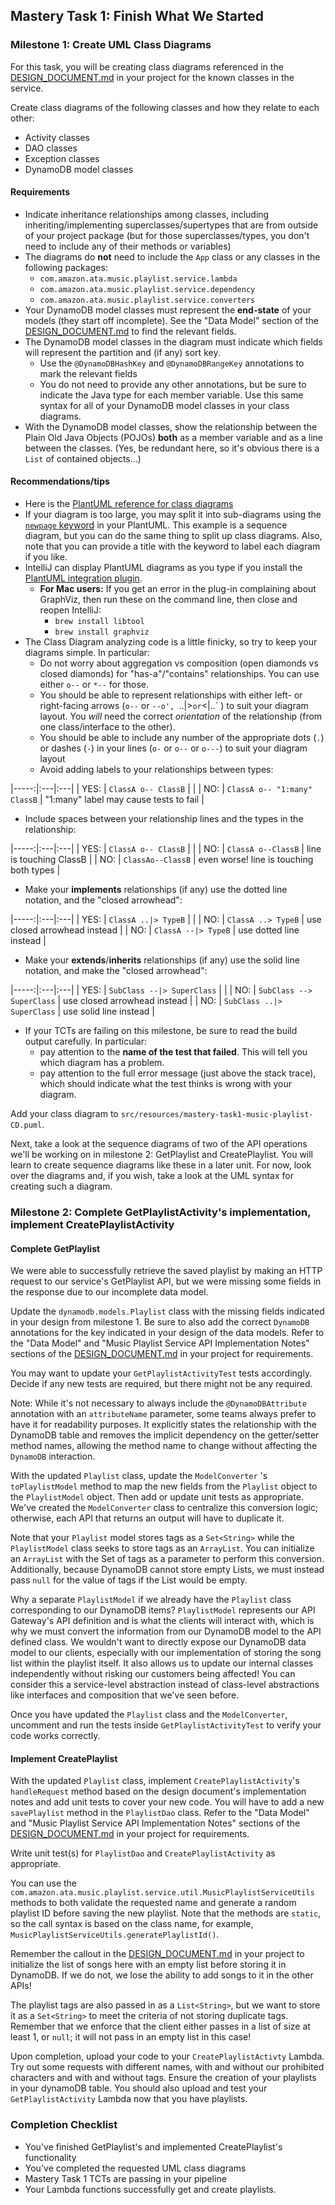 ## Mastery Task 1: Finish What We Started

### Milestone 1: Create UML Class Diagrams

For this task, you will be creating class diagrams referenced in the
[DESIGN_DOCUMENT.md](../../DESIGN_DOCUMENT.md) in your project for the known classes in 
the service.

Create class diagrams of the following classes and how they
relate to each other:

* Activity classes
* DAO classes
* Exception classes
* DynamoDB model classes

#### Requirements
* Indicate inheritance relationships among classes, including
  inheriting/implementing superclasses/supertypes that are from
  outside of your project package (but for those superclasses/types,
  you don't need to include any of their methods or variables)
* The diagrams do **not** need to include the `App` class or any
  classes in the following packages:
  * `com.amazon.ata.music.playlist.service.lambda`
  * `com.amazon.ata.music.playlist.service.dependency`
  * `com.amazon.ata.music.playlist.service.converters`
* Your DynamoDB model classes must represent the **end-state**
  of your models (they start off incomplete). See the
  "Data Model" section of the
  [DESIGN_DOCUMENT.md](../../DESIGN_DOCUMENT.md) to find the
  relevant fields.
* The DynamoDB model classes in the diagram must indicate which
  fields will represent the partition and (if any) sort key.
  * Use the `@DynamoDBHashKey` and `@DynamoDBRangeKey` annotations 
    to mark the relevant fields
  * You do not need to provide any other annotations, but be sure to
    indicate the Java type for each member variable. Use
    this same syntax for all of your DynamoDB model classes in your
    class diagrams.
* With the DynamoDB model classes, show the relationship between
  the Plain Old Java Objects (POJOs) **both** as a member variable
  and as a line between the classes. (Yes, be redundant here, so it's
  obvious there is a `List` of contained objects...)

#### Recommendations/tips
* Here is the
  [PlantUML reference for class diagrams](http://wiki.plantuml.net/site/class-diagram)
* If your diagram is too large, you may split it into sub-diagrams
  using the
  [`newpage` keyword](http://wiki.plantuml.net/site/sequence-diagram#splitting_diagrams)
  in your PlantUML. This example is a sequence diagram, but you can do the
  same thing to split up class diagrams. Also, note that you can
  provide a title with the keyword to label each diagram if you like.
* IntelliJ can display PlantUML diagrams as you type if you install the
  [PlantUML integration plugin](https://plugins.jetbrains.com/plugin/7017-plantuml-integration).
  * **For Mac users:** If you get an error in the plug-in complaining about GraphViz, then run these on
    the command line, then close and reopen IntelliJ:
    * `brew install libtool`
    * `brew install graphviz`
* The Class Diagram analyzing code is a little finicky, so try to keep your diagrams
  simple. In particular:
  * Do not worry about aggregation vs composition (open diamonds vs closed diamonds)
    for "has-a"/"contains" relationships. You can use either `o--` or `*--` for those.
  * You should be able to represent relationships with either left- or right-facing
    arrows (`o--` or `--o', `..|>` or `<|..` ) to suit your diagram layout.
    You *will* need the correct *orientation* of the relationship (from one class/interface
    to the other).
  * You should be able to include any number of the appropriate dots (`.`) or
    dashes (`-`) in your lines (`o-` or `o--` or `o---`) to suit your diagram layout
  * Avoid adding labels to your relationships between types:
  
|-----:|:---|:---|
| YES: | `ClassA o-- ClassB`          |   |
|  NO: | `ClassA o-- "1:many" ClassB` | "1:many" label may cause tests to fail |

  * Include spaces between your relationship lines and the types in the relationship:

|-----:|:---|:---|
| YES: | `ClassA o-- ClassB` |   |
|  NO: | `ClassA o--ClassB`  | line is touching ClassB                 |
|  NO: | `ClassAo--ClassB`   | even worse! line is touching both types |

  * Make your **implements** relationships (if any) use the dotted line notation,
    and the "closed arrowhead":


|-----:|:---|:---|
| YES: | <code>ClassA ..&#124;> TypeB</code> |   |
|  NO: | `ClassA ..> TypeB`                  | use closed arrowhead instead |
|  NO: | <code>ClassA --&#124;> TypeB</code> | use dotted line instead      |
  * Make your **extends**/**inherits** relationships (if any) use the solid line
    notation, and make the "closed arrowhead":


|-----:|:---|:---|
| YES: | <code>SubClass --&#124;> SuperClass</code> |   |
|  NO: | `SubClass --> SuperClass`                  | use closed arrowhead instead |
|  NO: | <code>SubClass ..&#124;> SuperClass</code> | use solid line instead      |
  * If your TCTs are failing on this milestone, be sure to read the build output
    carefully. In particular:
    * pay attention to the **name of the test that failed**. This will tell you which
      diagram has a problem.
    * pay attention to the full error message (just above the stack trace), which
      should indicate what the test thinks is wrong with your diagram.

Add your class diagram to `src/resources/mastery-task1-music-playlist-CD.puml`.

Next, take a look at the sequence diagrams of two of the API operations we'll be working 
on in milestone 2: GetPlaylist and CreatePlaylist. You will learn to create sequence diagrams
like these in a later unit. For now, look over the diagrams and, if you wish,
take a look at the UML syntax for creating such a diagram.

### Milestone 2: Complete GetPlaylistActivity's implementation, implement CreatePlaylistActivity

#### Complete GetPlaylist

We were able to successfully retrieve the saved playlist by making an HTTP request to our service's GetPlaylist API,
but we were missing some fields in the response due to our incomplete data model.

Update the `dynamodb.models.Playlist` class with the missing fields indicated in your design from milestone 1.
Be sure to also add the correct `DynamoDB` annotations for the key indicated in your design of the data models.
Refer to the "Data Model" and "Music Playlist Service API Implementation Notes"
sections of the [DESIGN_DOCUMENT.md](../../DESIGN_DOCUMENT.md) in your project for requirements.

You may want to update your `GetPlaylistActivityTest` tests accordingly. Decide if
any new tests are required, but there might not be any required.

Note: While it's not necessary to always include the `@DynamoDBAttribute` annotation with an `attributeName` parameter,
some teams always prefer to have it for readability purposes.
It explicitly states the relationship with the DynamoDB table and removes the implicit dependency on the getter/setter
method names, allowing the method name to change without affecting the `DynamoDB` interaction.

With the updated `Playlist` class, update the `ModelConverter` 's `toPlaylistModel` method to map the new fields from the
`Playlist` object to the `PlaylistModel` object. Then add or update unit tests as appropriate.
We've created the `ModelConverter` class to centralize this conversion logic; otherwise, each API that returns an output will have to duplicate it.

Note that your `Playlist` model stores tags as a `Set<String>` while the `PlaylistModel` class
seeks to store tags as an `ArrayList`. You can initialize an `ArrayList` with the Set of tags
as a parameter to perform this conversion. Additionally, because DynamoDB cannot store empty Lists, we must instead pass `null` for the value of tags if the List would be empty.

Why a separate `PlaylistModel` if we already have the `Playlist`
class corresponding to our DynamoDB items? `PlaylistModel` represents
our API Gateway's API definition and is what the clients will interact with,
which is why we must convert the information from our DynamoDB model to
the API defined class. We wouldn't want to directly expose our DynamoDB data model to our clients, especially with our implementation of storing the song list within the playlist itself. It also allows us to update our
internal classes independently without risking our customers being
affected! You can consider this a service-level abstraction instead of
class-level abstractions like interfaces and composition that we've seen
before.

Once you have updated the `Playlist` class and the `ModelConverter`, uncomment and run the tests inside `GetPlaylistActivityTest` to verify your code works correctly.

#### Implement CreatePlaylist

With the updated `Playlist` class, implement `CreatePlaylistActivity`'s `handleRequest` method based on the design document's implementation notes and add unit tests to cover your new code.
You will have to add a new `savePlaylist` method in the `PlaylistDao` class.
Refer to the "Data Model" and "Music Playlist Service API Implementation Notes"
sections of the [DESIGN_DOCUMENT.md](../../DESIGN_DOCUMENT.md) in your project for requirements.

Write unit test(s) for `PlaylistDao` and `CreatePlaylistActivity` as appropriate.

You can use the `com.amazon.ata.music.playlist.service.util.MusicPlaylistServiceUtils`
methods to both validate the requested name and generate a random playlist ID before
saving the new playlist. Note that the methods are `static`, so the call syntax is based 
on the class name, for example, `MusicPlaylistServiceUtils.generatePlaylistId()`.

Remember the callout in the [DESIGN_DOCUMENT.md](../../DESIGN_DOCUMENT.md) in your project to initialize the list of songs here with an empty list before storing it in DynamoDB.
If we do not, we lose the ability to add songs to it in the other APIs!

The playlist tags are also passed in as a `List<String>`, but we want to store it as a `Set<String>` to meet the criteria of not storing duplicate tags. Remember that we enforce that the client
either passes in a list of size at least 1, or `null`; it will not pass in an empty list in this case!

Upon completion, upload your code to your `CreatePlaylistActivty` Lambda. Try out some requests with different names, 
with and without our prohibited characters and with and without tags. Ensure the creation of your playlists in your dynamoDB table.
You should also upload and test your `GetPlaylistActivity` Lambda now that you have playlists.

### Completion Checklist

* You've finished GetPlaylist's and implemented CreatePlaylist's functionality
* You've completed the requested UML class diagrams
* Mastery Task 1 TCTs are passing in your pipeline
* Your Lambda functions successfully get and create playlists.
